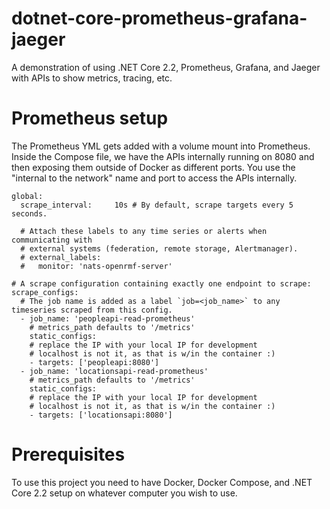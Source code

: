 # dotnet-core-prometheus-grafana-jaeger
A demonstration of using .NET Core 2.2, Prometheus, Grafana, and Jaeger with APIs to show metrics, tracing, etc.

# Prometheus setup
The Prometheus YML gets added with a volume mount into Prometheus. Inside the Compose file, we have the APIs internally running on 8080 and then exposing them outside of Docker as different ports. You use the "internal to the network" name and port to access the APIs internally. 

```
global:
  scrape_interval:     10s # By default, scrape targets every 5 seconds.

  # Attach these labels to any time series or alerts when communicating with
  # external systems (federation, remote storage, Alertmanager).
  # external_labels:
  #   monitor: 'nats-openrmf-server'

# A scrape configuration containing exactly one endpoint to scrape:
scrape_configs:
  # The job name is added as a label `job=<job_name>` to any timeseries scraped from this config.
  - job_name: 'peopleapi-read-prometheus'
    # metrics_path defaults to '/metrics'
    static_configs:
    # replace the IP with your local IP for development
    # localhost is not it, as that is w/in the container :)
    - targets: ['peopleapi:8080']
  - job_name: 'locationsapi-read-prometheus'
    # metrics_path defaults to '/metrics'
    static_configs:
    # replace the IP with your local IP for development
    # localhost is not it, as that is w/in the container :)
    - targets: ['locationsapi:8080']
```

# Prerequisites
To use this project you need to have Docker, Docker Compose, and .NET Core 2.2 setup on whatever computer you wish to use.